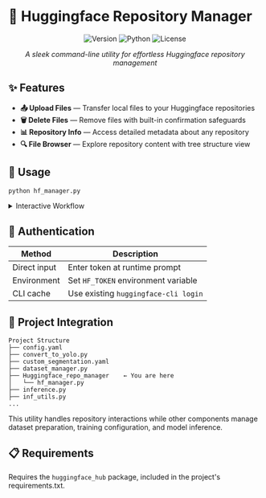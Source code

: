 # 🤗 Huggingface Repository Manager

<div align="center">

![Version](https://img.shields.io/badge/version-1.0-blue)
![Python](https://img.shields.io/badge/python-3.6%2B-brightgreen)
![License](https://img.shields.io/badge/license-MIT-orange)

*A sleek command-line utility for effortless Huggingface repository management*

</div>

## ✨ Features

- **📤 Upload Files** — Transfer local files to your Huggingface repositories
- **🗑️ Delete Files** — Remove files with built-in confirmation safeguards
- **📊 Repository Info** — Access detailed metadata about any repository
- **🔍 File Browser** — Explore repository content with tree structure view

## 🚀 Usage

```bash
python hf_manager.py
```

<details>
<summary>Interactive Workflow</summary>

1. Enter a repository ID (e.g., 'username/model-name')
2. Provide your Huggingface API token (or use environment variables)
3. Select repository type (model, dataset, or space)
4. Choose operations from the interactive menu

</details>

## 🔐 Authentication

| Method | Description |
|--------|-------------|
| Direct input | Enter token at runtime prompt |
| Environment | Set `HF_TOKEN` environment variable |
| CLI cache | Use existing `huggingface-cli login` |

## 🧩 Project Integration

```
Project Structure
├── config.yaml
├── convert_to_yolo.py
├── custom_segmentation.yaml
├── dataset_manager.py
├── Huggingface_repo_manager    ← You are here
│   └── hf_manager.py
├── inference.py
├── inf_utils.py
...
```

This utility handles repository interactions while other components manage dataset preparation, training configuration, and model inference.

## 📋 Requirements

Requires the `huggingface_hub` package, included in the project's requirements.txt.

